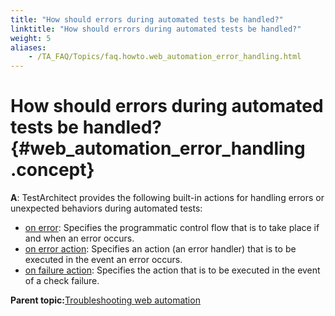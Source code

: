 ```yaml
--- 
title: "How should errors during automated tests be handled?"
linktitle: "How should errors during automated tests be handled?"
weight: 5
aliases: 
    - /TA_FAQ/Topics/faq.howto.web_automation_error_handling.html
---
```

# How should errors during automated tests be handled? {#web_automation_error_handling .concept}

**A**: TestArchitect provides the following built-in actions for handling errors or unexpected behaviors during automated tests:

-   [on error](../../TA_Automation/Topics/bia_on_error.html): Specifies the programmatic control flow that is to take place if and when an error occurs.
-   [on error action](../../TA_Automation/Topics/bia_on_error_action.html): Specifies an action \(an error handler\) that is to be executed in the event an error occurs.
-   [on failure action](../../TA_Automation/Topics/bia_on_failure_action.html): Specifies the action that is to be executed in the event of a check failure.

**Parent topic:**[Troubleshooting web automation](../../TA_Automation/Topics/web_troubleshooting.html)

